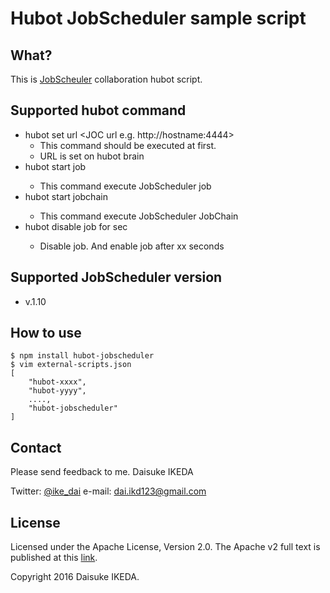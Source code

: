 # Hubot JobScheduler sample script

## What?

This is [JobScheuler](http://www.sos-berlin.com/jobscheduler) collaboration hubot script.

## Supported hubot command

* hubot set url <JOC url e.g. http://hostname:4444>
    * This command should be executed at first.
    * URL is set on hubot brain
* hubot start job <Job name>
    * This command execute JobScheduler job
* hubot start jobchain <JobChain name>
    * This command execute JobScheduler JobChain
* hubot disable job <Job name> for <seconds>sec
    * Disable job. And enable job after xx seconds

## Supported JobScheduler version

* v.1.10

## How to use

```
$ npm install hubot-jobscheduler
$ vim external-scripts.json
[
    "hubot-xxxx",
    "hubot-yyyy",
    ....,
    "hubot-jobscheduler"
]
```


## Contact

Please send feedback to me.
Daisuke IKEDA

Twitter: [@ike_dai](https://twitter.com/ike_dai)
e-mail: <dai.ikd123@gmail.com>

## License

Licensed under the Apache License, Version 2.0. The Apache v2 full text is published at this [link](http://www.apache.org/licenses/LICENSE-2.0).

Copyright 2016 Daisuke IKEDA.
